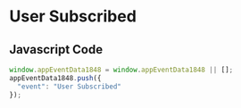 # User Subscribed

## Javascript Code
```js
window.appEventData1848 = window.appEventData1848 || [];
appEventData1848.push({
  "event": "User Subscribed"
});
```





